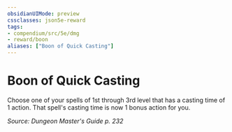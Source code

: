 ```yaml
---
obsidianUIMode: preview
cssclasses: json5e-reward
tags:
- compendium/src/5e/dmg
- reward/boon
aliases: ["Boon of Quick Casting"]
---
```

# Boon of Quick Casting

Choose one of your spells of 1st through 3rd level that has a casting time of 1 action. That spell's casting time is now 1 bonus action for you.

*Source: Dungeon Master's Guide p. 232*